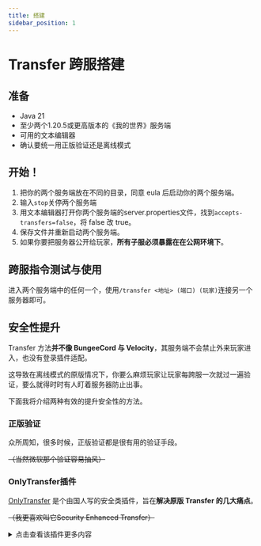 ```yaml
---
title: 搭建
sidebar_position: 1
---
```

# Transfer 跨服搭建
## 准备
- Java 21
- 至少两个1.20.5或更高版本的《我的世界》服务端
- 可用的文本编辑器
- 确认要统一用正版验证还是离线模式

## 开始！

1. 把你的两个服务端放在不同的目录，同意 eula 后启动你的两个服务端。
2. 输入`stop`关停两个服务端
3. 用文本编辑器打开你两个服务端的server.properties文件，找到`accepts-transfers=false`，将 false 改 true。
4. 保存文件并重新启动两个服务端。
5. 如果你要把服务器公开给玩家，**所有子服必须暴露在在公网环境下**。

## 跨服指令测试与使用

进入两个服务端中的任何一个，使用`/transfer <地址> (端口) (玩家)`连接另一个服务器即可。

## 安全性提升

Transfer 方法**并不像 BungeeCord 与 Velocity**，其服务端不会禁止外来玩家进入，也没有登录插件适配。

这导致在离线模式的原版情况下，你要么麻烦玩家让玩家每跨服一次就过一遍验证，要么就得时时有人盯着服务器防止出事。

下面我将介绍两种有效的提升安全性的方法。

### 正版验证

众所周知，很多时候，正版验证都是很有用的验证手段。

~~（当然微软那个验证容易抽风）~~

### OnlyTransfer插件

[OnlyTransfer](https://bilibili.com/opus/1062419036109799429) 是个由国人写的安全类插件，旨在**解决原版 Transfer 的几大痛点**。

~~（我更喜欢叫它Security Enhanced Transfer）~~

<details>
<summary>点击查看该插件更多内容</summary>
<p>
  
#### 插件版本要求及配置方法

需要 Spigot/Paper 1.21.4

可能是 Spigot/Paper 没有提供 Transfer 有关的 API，使得这个插件使用 NMS 实现导致目前只有1.21.4版本。

从[这里](https://enanetdisk.pages.dev/?file=%2Fdisk%2FMinecraftPlugins%2FOnlyTransfer.jar)下载插件，扔进所有子服的插件文件夹。

下面这是该插件的配置文件：

```text
# 是否允许通过服务器列表直接进入服务器
# 如果为true，则该服务器被允许直接通过客户端进入而非transfer（个人补充）
# 如果不是主城或者登录服，不建议打开该选项，否则安全性降低（个人补充）
allow-server-list: false

# 跨服传送的令牌，两台服务器必须配置相同的令牌
# 类似于 Velocity 的`forward.secret`（个人补充）
# 但貌似只有被传送的对象服务器才会检查这个（个人补充）
transfer-token: "114514191981"

# 允许的服务器IP和端口
# 不在该列表里的服务器不被允许跳转（个人补充）
# 如果是公共服务器，请确保所有子服均暴露在公网下（个人补充）
allowed-servers:
  - "127.0.0.1:25565"
```

#### 该插件与 Velocity 的 Transfer 支持兼容问题

经过测试，并不完全兼容：

单端在添加了 Velocity 为允许的服务器后，虽然 Velocity 没有密钥，但可以进入 Velocity 并来到 Velocity 下的子服。

但是，Velocity 下的子服安装了这个插件后，没法使用指令跳转到其他同样有这个插件的单端。而在两端均不使用这个插件的时候正常。

这意味着一些边缘应用场景下这个插件会失效，该问题已有人反馈给作者。
</p>
</details>
